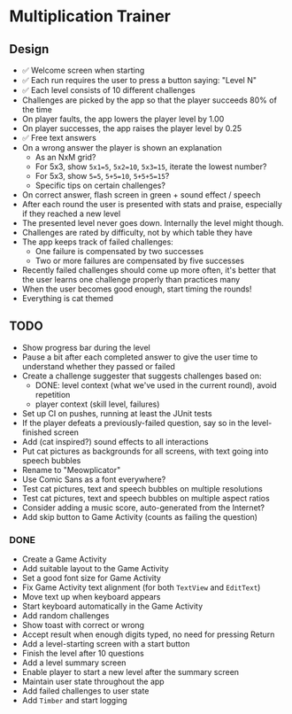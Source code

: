 # Multiplication Trainer

## Design

* :white_check_mark: Welcome screen when starting
* :white_check_mark: Each run requires the user to press a button saying: "Level N"
* :white_check_mark: Each level consists of 10 different challenges
* Challenges are picked by the app so that the player succeeds 80% of the time
* On player faults, the app lowers the player level by 1.00
* On player successes, the app raises the player level by 0.25
* :white_check_mark: Free text answers
* On a wrong answer the player is shown an explanation
  * As an NxM grid?
  * For 5x3, show `5x1=5`, `5x2=10`, `5x3=15`, iterate the lowest number?
  * For 5x3, show `5=5`, `5+5=10`, `5+5+5=15`?
  * Specific tips on certain challenges?
* On correct answer, flash screen in green + sound effect / speech
* After each round the user is presented with stats and praise, especially if they reached a new level
* The presented level never goes down. Internally the level might though.
* Challenges are rated by difficulty, not by which table they have
* The app keeps track of failed challenges:
  * One failure is compensated by two successes
  * Two or more failures are compensated by five successes
* Recently failed challenges should come up more often, it's better that the user
  learns one challenge properly than practices many
* When the user becomes good enough, start timing the rounds!
* Everything is cat themed

## TODO

* Show progress bar during the level
* Pause a bit after each completed answer to give the user time to
  understand whether they passed or failed
* Create a challenge suggester that suggests challenges based on:
  * DONE: level context (what we've used in the current round), avoid repetition
  * player context (skill level, failures)
* Set up CI on pushes, running at least the JUnit tests
* If the player defeats a previously-failed question, say so in the
  level-finished screen
* Add (cat inspired?) sound effects to all interactions
* Put cat pictures as backgrounds for all screens, with text going into
  speech bubbles
* Rename to "Meowplicator"
* Use Comic Sans as a font everywhere?
* Test cat pictures, text and speech bubbles on multiple resolutions
* Test cat pictures, text and speech bubbles on multiple aspect ratios
* Consider adding a music score, auto-generated from the Internet?
* Add skip button to Game Activity (counts as failing the question)

### DONE

* Create a Game Activity
* Add suitable layout to the Game Activity
* Set a good font size for Game Activity
* Fix Game Activity text alignment (for both `TextView` and `EditText`)
* Move text up when keyboard appears
* Start keyboard automatically in the Game Activity
* Add random challenges
* Show toast with correct or wrong
* Accept result when enough digits typed, no need for pressing Return
* Add a level-starting screen with a start button
* Finish the level after 10 questions
* Add a level summary screen
* Enable player to start a new level after the summary screen
* Maintain user state throughout the app
* Add failed challenges to user state
* Add `Timber` and start logging
